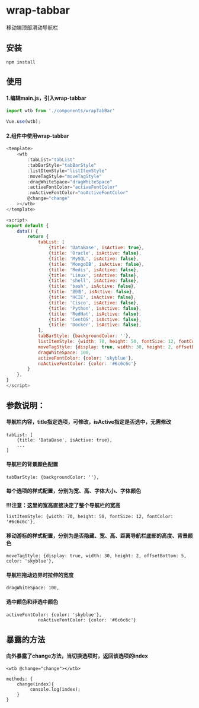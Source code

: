 # wrap-tabbar
移动端顶部滑动导航栏

## 安装
```
npm install 
```

## 使用
#### 1.编辑main.js，引入wrap-tabbar
```javascript
import wtb from './components/wrapTabBar'

Vue.use(wtb);
```

#### 2.组件中使用wrap-tabbar
```javascript
<template>
    <wtb
        :tabList="tabList"
        :tabBarStyle="tabBarStyle"
        :listItemStyle="listItemStyle"
        :moveTagStyle="moveTagStyle"
        :dragWhiteSpace="dragWhiteSpace"
        :activeFontColor="activeFontColor"
        :noActiveFontColor="noActiveFontColor"
        @change="change"
    ></wtb>
</template>

<script>
export default {
    data() {
        return {
            tabList: [
                {title: 'DataBase', isActive: true},
                {title: 'Oracle', isActive: false},
                {title: 'MySQL', isActive: false},
                {title: 'MongoDB', isActive: false},
                {title: 'Redis', isActive: false},
                {title: 'Linux', isActive: false},
                {title: 'shell', isActive: false},
                {title: 'bash', isActive: false},
                {title: '网络', isActive: false},
                {title: 'HCIE', isActive: false},
                {title: 'Cisco', isActive: false},
                {title: 'Python', isActive: false},
                {title: 'RedHat', isActive: false},
                {title: 'CentOS', isActive: false},
                {title: 'Docker', isActive: false},
            ],
            tabBarStyle: {backgroundColor: ''},
            listItemStyle: {width: 70, height: 50, fontSize: 12, fontColor: '#6c6c6c'},
            moveTagStyle: {display: true, width: 30, height: 2, offsetBottom: 5, color: 'skyblue'},
            dragWhiteSpace: 100,
            activeFontColor: {color: 'skyblue'},
            noActiveFontColor: {color: '#6c6c6c'}
        }
    },
}
</script>
```

## 参数说明：
#### 导航栏内容，title指定选项，可修改，isActive指定是否选中，无需修改
```text
tabList: [
    {title: 'DataBase', isActive: true},
    ...
]
```

#### 导航栏的背景颜色配置
```text
tabBarStyle: {backgroundColor: ''},
```

#### 每个选项的样式配置，分别为宽、高、字体大小、字体颜色
**!!!注意：这里的宽高直接决定了整个导航栏的宽高**
```text
listItemStyle: {width: 70, height: 50, fontSize: 12, fontColor: '#6c6c6c'},
```

#### 移动游标的样式配置，分别为是否隐藏、宽、高、距离导航栏底部的高度、背景颜色
```text
moveTagStyle: {display: true, width: 30, height: 2, offsetBottom: 5, color: 'skyblue'},
```

#### 导航栏拖动边界时拉伸的宽度
```text
dragWhiteSpace: 100,
```

#### 选中颜色和非选中颜色
```text
activeFontColor: {color: 'skyblue'},
            noActiveFontColor: {color: '#6c6c6c'}
```

## 暴露的方法
#### 向外暴露了change方法，当切换选项时，返回该选项的index
```text
<wtb @change="change"></wtb>

methods: {
    change(index){
         console.log(index);
    }
}
```